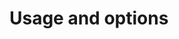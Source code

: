 # Usage and options

[.source]: https://www.linux-tips-and-tricks.de/en/invocation-and-options
[.source]: https://www.linux-tips-and-tricks.de/de/aufruf-und-optionen
